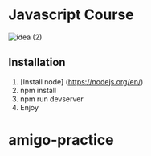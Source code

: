 # Javascript Course

![idea  (2)](https://user-images.githubusercontent.com/40702606/76909562-6d3e9f80-68a3-11ea-8217-ba49ac27cd14.png)

## Installation

1. [Install node] (https://nodejs.org/en/)
3. npm install
4. npm run devserver
5. Enjoy
# amigo-practice
